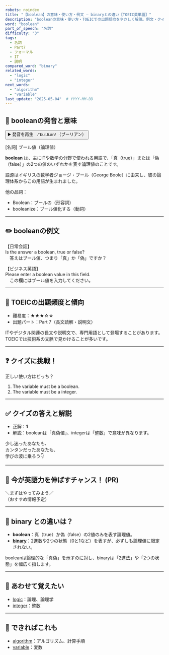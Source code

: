 ```yaml
---
robots: noindex
title: "【boolean】の意味・使い方・例文 ― binaryとの違い【TOEIC英単語】"
description: "booleanの意味・使い方・TOEICでの出題傾向をやさしく解説。例文・クイズ付きでbinaryとの違いもわかりやすく学べます。"
word: "boolean"
part_of_speech: "名詞"
difficulty: "3"
tags:
  - 名詞
  - Part7
  - フォーマル
  - IT
  - 説明
compared_word: "binary"
related_words:
  - "logic"
  - "integer"
next_words:
  - "algorithm"
  - "variable"
last_update: "2025-05-04"  # YYYY-MM-DD
---
```


## 🔰 booleanの発音と意味

<button class="play-audio" onclick="playTTS('boolean')">
  <span class="play-audio-main">
    ▶️ 発音を再生　/ˈbuː.li.ən/
  </span>
  <span class="play-audio-sub">
    （ブーリアン）
  </span>
</button>

[名詞] ブール値（論理値）

**boolean** は、主にITや数学の分野で使われる用語で、「真（true）」または「偽（false）」の2つの値のいずれかを表す論理値のことです。

語源はイギリスの数学者ジョージ・ブール（George Boole）に由来し、彼の論理体系からこの用語が生まれました。

他の品詞：  
- Boolean：ブールの（形容詞）
- booleanize：ブール値化する（動詞）

---

## ✏️ booleanの例文

【日常会話】  
Is the answer a boolean, true or false?  
　答えはブール値、つまり「真」か「偽」ですか？

【ビジネス英語】  
Please enter a boolean value in this field.  
　この欄にはブール値を入力してください。

---

## 🎯 TOEICの出題頻度と傾向

- 難易度：★★★☆☆
- 出題パート：Part 7（長文読解・説明文）

ITやデジタル関連の長文や説明文で、専門用語として登場することがあります。TOEICでは技術系の文脈で見かけることが多いです。

---

## ❓ クイズに挑戦！

正しい使い方はどっち？

1. The variable must be a boolean.  
2. The variable must be a integer.

---

## ✅ クイズの答えと解説

- 正解：**1**
- 解説：booleanは「真偽値」、integerは「整数」で意味が異なります。

少し迷ったあなたも、  
カンタンだったあなたも、  
学びの波に乗ろう👇️

---

## 🚀 今が英語力を伸ばすチャンス！ (PR)

<div class="info-center">
＼まずはやってみよう／<br>  
（おすすめ情報予定）
</div>

---

## 🤔  binary との違いは？

- **boolean**：真（true）か偽（false）の2値のみを表す論理値。
- **[binary](/word/binary)**：2進数や2つの状態（0と1など）を表すが、必ずしも論理値に限定されない。

booleanは論理的な「真偽」を示すのに対し、binaryは「2進法」や「2つの状態」を幅広く指します。

---

## 🧩 あわせて覚えたい

- [logic](/word/logic)：論理、論理学
- [integer](/word/integer)：整数

---

## 📖 できればこれも

- [algorithm](/word/algorithm)：アルゴリズム、計算手順
- [variable](/word/variable)：変数

<!-- cvid: aid01_bid08 -->
